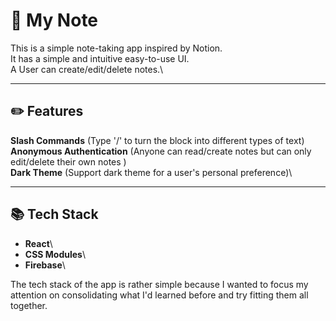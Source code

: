 # 📗 My Note

This is a simple note-taking app inspired by Notion.\
It has a simple and intuitive easy-to-use UI.\
A User can create/edit/delete notes.\

---

## ✏️ Features

**Slash Commands** (Type '/' to turn the block into different types of text)\
**Anonymous Authentication** (Anyone can read/create notes but can only edit/delete their own notes )\
**Dark Theme** (Support dark theme for a user's personal preference)\

---

## 📚 Tech Stack

- **React**\
- **CSS Modules**\
- **Firebase**\

The tech stack of the app is rather simple because I wanted to focus my attention on consolidating what I'd learned before and try fitting them all together.
